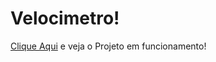 # Velocimetro!

[Clique Aqui](https://athaistardy.github.io/velocimetro/) e veja o Projeto em funcionamento!
